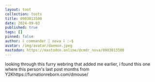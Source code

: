 ```yaml
---
layout: toot
collection: toots
title: 0903013500
date: 2024-09-03
published: true
tags: []
pinned: false
author: ⸸ commander ░ nova ⸸ :~$
avatar: /img/avatar/daemon.jpeg
mastodon: https://mastodon.online/@cmdr_nova/0903013500
---
```


looking through this furry webring that added me earlier, i found this one where this person's last post months from Y2Khttps://furnationreborn.com/dmouse/
